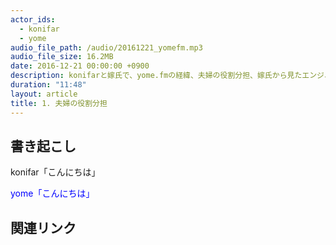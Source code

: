 ```yaml
---
actor_ids:
  - konifar
  - yome
audio_file_path: /audio/20161221_yomefm.mp3
audio_file_size: 16.2MB
date: 2016-12-21 00:00:00 +0900
description: konifarと嫁氏で、yome.fmの経緯、夫婦の役割分担、嫁氏から見たエンジニアなどについて話しました。
duration: "11:48"
layout: article
title: 1. 夫婦の役割分担
---
```


## 書き起こし
konifar「こんにちは」

<font color="blue">yome「こんにちは」</font>

## 関連リンク
